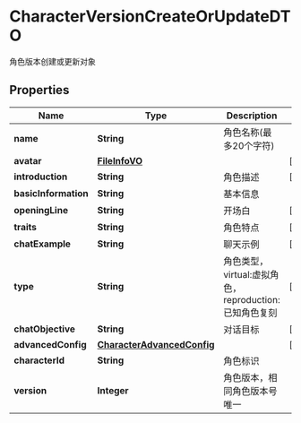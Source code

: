 

# CharacterVersionCreateOrUpdateDTO

角色版本创建或更新对象

## Properties

| Name | Type | Description | Notes |
|------------ | ------------- | ------------- | -------------|
|**name** | **String** | 角色名称(最多20个字符) |  |
|**avatar** | [**FileInfoVO**](FileInfoVO.md) |  |  [optional] |
|**introduction** | **String** | 角色描述 |  [optional] |
|**basicInformation** | **String** | 基本信息 |  |
|**openingLine** | **String** | 开场白 |  [optional] |
|**traits** | **String** | 角色特点 |  [optional] |
|**chatExample** | **String** | 聊天示例 |  [optional] |
|**type** | **String** | 角色类型，virtual:虚拟角色，reproduction:已知角色复刻 |  [optional] |
|**chatObjective** | **String** | 对话目标 |  [optional] |
|**advancedConfig** | [**CharacterAdvancedConfig**](CharacterAdvancedConfig.md) |  |  [optional] |
|**characterId** | **String** | 角色标识 |  |
|**version** | **Integer** | 角色版本，相同角色版本号唯一 |  |



